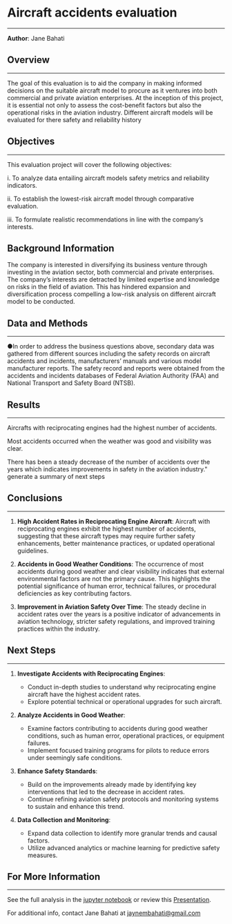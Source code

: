 
# Aircraft accidents evaluation
---
**Author**: Jane Bahati

## **Overview**
---
The goal of this evaluation is to aid the company in making informed decisions on the suitable aircraft model to procure as it ventures into both commercial and private aviation enterprises.  At the inception of this project, it is essential not only to assess the cost-benefit factors but also the operational risks in the aviation industry. Different aircraft models will be evaluated for there safety and reliability history

## **Objectives**
---
This evaluation project will cover the following objectives:

i.	To analyze data entailing aircraft models safety metrics and reliability indicators.

ii.	To establish the lowest-risk aircraft model through comparative evaluation.

iii.	To formulate realistic recommendations in line with the company’s interests.

## **Background Information**
The company is interested in diversifying its business venture through investing in the aviation sector, both commercial and private enterprises. The company’s interests are detracted by limited expertise and knowledge on risks in the field of aviation. This has hindered expansion and diversification process compelling a low-risk analysis on different aircraft model to be conducted. 


## **Data and Methods**
---
●In order to address the business questions above, secondary data was gathered from different sources including the safety records on aircraft accidents and incidents, manufacturers’ manuals and various model manufacturer reports. The safety record and reports were obtained from the accidents and incidents databases of Federal Aviation Authority (FAA) and National Transport and Safety Board (NTSB). 



## **Results**
---

Aircrafts with reciprocating engines had the highest number of accidents.

Most accidents occurred when the weather was good and visibility was clear.

There has been a steady decrease of the number of accidents over the years which indicates improvements in safety in the aviation industry." generate a summary of next steps

## **Conclusions**
---

1. **High Accident Rates in Reciprocating Engine Aircraft**: Aircraft with reciprocating engines exhibit the highest number of accidents, suggesting that these aircraft types may require further safety enhancements, better maintenance practices, or updated operational guidelines.

2. **Accidents in Good Weather Conditions**: The occurrence of most accidents during good weather and clear visibility indicates that external environmental factors are not the primary cause. This highlights the potential significance of human error, technical failures, or procedural deficiencies as key contributing factors.

3. **Improvement in Aviation Safety Over Time**: The steady decline in accident rates over the years is a positive indicator of advancements in aviation technology, stricter safety regulations, and improved training practices within the industry.



## **Next Steps**
---


1. **Investigate Accidents with Reciprocating Engines**:
   - Conduct in-depth studies to understand why reciprocating engine aircraft have the highest accident rates.
   - Explore potential technical or operational upgrades for such aircraft.

2. **Analyze Accidents in Good Weather**:
   - Examine factors contributing to accidents during good weather conditions, such as human error, operational practices, or equipment failures.
   - Implement focused training programs for pilots to reduce errors under seemingly safe conditions.

3. **Enhance Safety Standards**:
   - Build on the improvements already made by identifying key interventions that led to the decrease in accident rates.
   - Continue refining aviation safety protocols and monitoring systems to sustain and enhance this trend.

4. **Data Collection and Monitoring**:
   - Expand data collection to identify more granular trends and causal factors.
   - Utilize advanced analytics or machine learning for predictive safety measures.


## **For More Information**
---


See the full analysis in the [jupyter notebook](./Aviation_Accidents_JB.ipynb) or review this [Presentation](./Presentation.pdf).

For additional info, contact Jane Bahati at jaynembahati@gmail.com




